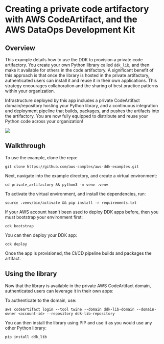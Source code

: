 # Creating a private code artifactory with AWS CodeArtifact, and the AWS DataOps Development Kit

## Overview

This example details how to use the DDK to provision a private code artifactory. You create your own Python library called `ddk_lib`, and then make it available for others in the code artifactory.
A significant benefit of this approach is that once the library is hosted in the private artifactory, authenticated users can install it and reuse it in their own applications.
This strategy encourages collaboration and the sharing of best practice patterns within your organization.

Infrastructure deployed by this app includes a private CodeArtifact domain/repository hosting your Python library, and a continuous integration and deployment pipeline that builds, packages, and pushes the artifacts into the artifactory. 
You are now fully equipped to distribute and reuse your Python code across your organization!

<img align="center" src="docs/_static/artifactory.png">

## Walkthrough

To use the example, clone the repo:

```console
git clone https://github.com/aws-samples/aws-ddk-examples.git
```

Next, navigate into the example directory, and create a virtual environment:

```console
cd private_artifactory && python3 -m venv .venv
```

To activate the virtual environment, and install the dependencies, run:

```console
source .venv/bin/activate && pip install -r requirements.txt
```

If your AWS account hasn't been used to deploy DDK apps before, then you must bootstrap your environment first:

```console
cdk bootstrap
```

You can then deploy your DDK app:

```console
cdk deploy
```

Once the app is provisioned, the CI/CD pipeline builds and packages the artifact.

## Using the library

Now that the library is available in the private AWS CodeArtifact domain, authenticated users can leverage it in their own apps:

To authenticate to the domain, use:
```console
aws codeartifact login --tool twine --domain ddk-lib-domain --domain-owner <account-id> --repository ddk-lib-repository
```

You can then install the library using PIP and use it as you would use any other Python library:

```console
pip install ddk_lib
```
